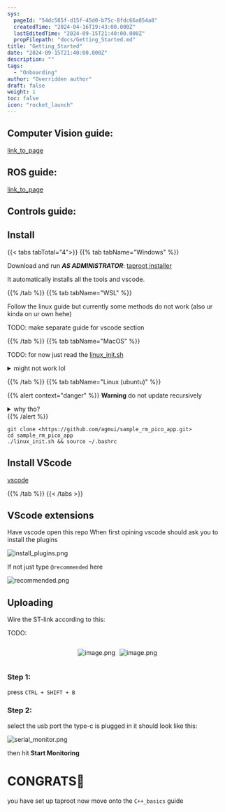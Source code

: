 ```yaml
---
sys:
  pageId: "54dc585f-d15f-45d0-b75c-8fdc66a854a8"
  createdTime: "2024-04-16T19:43:00.000Z"
  lastEditedTime: "2024-09-15T21:40:00.000Z"
  propFilepath: "docs/Getting_Started.md"
title: "Getting_Started"
date: "2024-09-15T21:40:00.000Z"
description: ""
tags:
  - "Onboarding"
author: "Overridden author"
draft: false
weight: 1
toc: false
icon: "rocket_launch"
---
```


## Computer Vision guide:

[link_to_page](86d45bc0-388b-4d26-8848-44f255f73d0e)

## ROS guide:

[link_to_page](3c76c1de-ec8f-46d6-8b0a-294005edc2d5)

## Controls guide:

## Install

{{< tabs tabTotal="4">}}
{{% tab tabName="Windows" %}}

Download and run _**AS ADMINISTRATOR**_: [taproot installer](https://github.com/Thornbots/TeachingFreshies/releases/tag/1.0)

It automatically installs all the tools and vscode.

{{% /tab %}}
{{% tab tabName="WSL" %}}

Follow the linux guide but currently some methods do not work (also ur kinda on ur own hehe)

TODO: make separate guide for vscode section

{{% /tab %}}
{{% tab tabName="MacOS" %}}

TODO: for now just read the [linux_init.sh](https://github.com/agmui/sample_rm_pico_app/blob/main/linux_init.sh)

<details>
<summary>might not work lol</summary>

`brew install libusb pkg-config`

Next install: [vscode](https://code.visualstudio.com/Download)

</details>

{{% /tab %}}
{{% tab tabName="Linux (ubuntu)" %}}

{{% alert context="danger" %}}
**Warning** do not update recursively
<details>
<summary>why tho?</summary>
There are some submodules that may go on for a while (like tinyusb) and I highly
recommend you don't need to get them.
If you want to see what submodules I update just look in `linux_init.sh`
</details>
{{% /alert %}}

```shell
git clone <https://github.com/agmui/sample_rm_pico_app.git>
cd sample_rm_pico_app
./linux_init.sh && source ~/.bashrc
```

## Install VScode

[vscode](https://code.visualstudio.com/Download)

{{% /tab %}}
{{< /tabs >}}

## VScode extensions

Have vscode open this repo
When first opining vscode should ask you to install the plugins

![install_plugins.png](https://prod-files-secure.s3.us-west-2.amazonaws.com/d518164a-d88e-44d1-a4ee-3adb3bd8bce0/89bd30f0-1825-4e77-867b-0a41ce370880/install_plugins.png?X-Amz-Algorithm=AWS4-HMAC-SHA256&X-Amz-Content-Sha256=UNSIGNED-PAYLOAD&X-Amz-Credential=ASIAZI2LB466QNMRJGAV%2F20250405%2Fus-west-2%2Fs3%2Faws4_request&X-Amz-Date=20250405T160750Z&X-Amz-Expires=3600&X-Amz-Security-Token=IQoJb3JpZ2luX2VjELj%2F%2F%2F%2F%2F%2F%2F%2F%2F%2FwEaCXVzLXdlc3QtMiJIMEYCIQCxXUS5eOskvRMZ5nKvffMmiKP5u6C4Qu3xw8lRwGQK9AIhAL%2B46D7QOjQDWaSUxjDRDVA6qkN5blnlTY7PhNsUxsvgKv8DCDEQABoMNjM3NDIzMTgzODA1IgxzIV%2BzloaHl62LU94q3APL5%2FPoUXeWKJ30Bxxa9HmFWrO45hIeDY6qUmXQO8VKuaq%2FvVgijqMO7pqPwdp4%2BtOqhrfGRNRMsCQGeCo8KG5dy7xAu5SBjOyYQmjW%2FoM0%2BRTZ1TkgXDlOe8yjNIJ8YpyqMVBG4tzCTXmexH8lfvnCyPyxVjvI5WtJbJPDvHb9C7YBNwNGa4g75sRkqHZQO1vf9oENEwT1ii3hhJgQXzVvqTlcNARlSN%2BBAtEx2Hn5R6dSR7VQKDWHTarVnoFVqx6noDrTHuSkJiPsCGvF0IIqrta%2BKE%2BVX2QJ9zWc6OYNAZOaJcFOVKZ1It4iB4b2%2F%2FgEpt9gJVcRBlJVoPxpx2dHN6D%2Fjc9bEOdK%2F1y3NgqRPPWREIPp6kYyT0KRBA%2FUiFLVl3pS%2BQaSM3CKH%2B7kVrA%2BDBfkAv9lYNQA4VB5vOfna5M%2F0ADMnZD%2Bi5XSse15M8PSaTelkN8viYo03PkssCr6UUml4rgkqeMrVTPh0UEsnYwJJjXZfZzEZBjPCuCIp2ow2D7DqM7SlaLf1keqjwGoksEEaxWZfZXtKNDQx89RZInw8S%2BQx%2FNvPI6xcJWdhVGQto2x9q6MG7n8TCTBTZLu1DBpgejasGSGBRN3GHZMPwNls6cncVOQLtI6rDDpo8W%2FBjqkAfrw%2FmC0P1EAU37LypbgR1wuGWD9v35cqh4uztzvy%2BmUDAsjGtanWsnTlc%2FWW%2FPRs3l4mmM8k9yxVK7P%2FjBHCWm9W0k%2FDfUQ7APoZpCCDaL2T5SILyheV2eOh1kg885%2BSBbEW9z2pY0dbw42xlhPXj7rmRq1C%2FzGXoaS%2BwmgbCfF4lD94PEi%2FAPKkb6xnwlzGQ9p7i56aLoYy4kVf0qusyPBkoCt&X-Amz-Signature=18f528f8722f0fcf9e29c1ee067fe139530d17ee8d75ebc93549c7070db3004c&X-Amz-SignedHeaders=host&x-id=GetObject)

If not just type `@recommended` here  

![recommended.png](https://prod-files-secure.s3.us-west-2.amazonaws.com/d518164a-d88e-44d1-a4ee-3adb3bd8bce0/61e661e9-5d85-4dfc-be0d-8d2097a5e793/recommended.png?X-Amz-Algorithm=AWS4-HMAC-SHA256&X-Amz-Content-Sha256=UNSIGNED-PAYLOAD&X-Amz-Credential=ASIAZI2LB466QNMRJGAV%2F20250405%2Fus-west-2%2Fs3%2Faws4_request&X-Amz-Date=20250405T160750Z&X-Amz-Expires=3600&X-Amz-Security-Token=IQoJb3JpZ2luX2VjELj%2F%2F%2F%2F%2F%2F%2F%2F%2F%2FwEaCXVzLXdlc3QtMiJIMEYCIQCxXUS5eOskvRMZ5nKvffMmiKP5u6C4Qu3xw8lRwGQK9AIhAL%2B46D7QOjQDWaSUxjDRDVA6qkN5blnlTY7PhNsUxsvgKv8DCDEQABoMNjM3NDIzMTgzODA1IgxzIV%2BzloaHl62LU94q3APL5%2FPoUXeWKJ30Bxxa9HmFWrO45hIeDY6qUmXQO8VKuaq%2FvVgijqMO7pqPwdp4%2BtOqhrfGRNRMsCQGeCo8KG5dy7xAu5SBjOyYQmjW%2FoM0%2BRTZ1TkgXDlOe8yjNIJ8YpyqMVBG4tzCTXmexH8lfvnCyPyxVjvI5WtJbJPDvHb9C7YBNwNGa4g75sRkqHZQO1vf9oENEwT1ii3hhJgQXzVvqTlcNARlSN%2BBAtEx2Hn5R6dSR7VQKDWHTarVnoFVqx6noDrTHuSkJiPsCGvF0IIqrta%2BKE%2BVX2QJ9zWc6OYNAZOaJcFOVKZ1It4iB4b2%2F%2FgEpt9gJVcRBlJVoPxpx2dHN6D%2Fjc9bEOdK%2F1y3NgqRPPWREIPp6kYyT0KRBA%2FUiFLVl3pS%2BQaSM3CKH%2B7kVrA%2BDBfkAv9lYNQA4VB5vOfna5M%2F0ADMnZD%2Bi5XSse15M8PSaTelkN8viYo03PkssCr6UUml4rgkqeMrVTPh0UEsnYwJJjXZfZzEZBjPCuCIp2ow2D7DqM7SlaLf1keqjwGoksEEaxWZfZXtKNDQx89RZInw8S%2BQx%2FNvPI6xcJWdhVGQto2x9q6MG7n8TCTBTZLu1DBpgejasGSGBRN3GHZMPwNls6cncVOQLtI6rDDpo8W%2FBjqkAfrw%2FmC0P1EAU37LypbgR1wuGWD9v35cqh4uztzvy%2BmUDAsjGtanWsnTlc%2FWW%2FPRs3l4mmM8k9yxVK7P%2FjBHCWm9W0k%2FDfUQ7APoZpCCDaL2T5SILyheV2eOh1kg885%2BSBbEW9z2pY0dbw42xlhPXj7rmRq1C%2FzGXoaS%2BwmgbCfF4lD94PEi%2FAPKkb6xnwlzGQ9p7i56aLoYy4kVf0qusyPBkoCt&X-Amz-Signature=381b6c6a0a328ea1269e4093457d83ea19ee7d0ff67a7638b5cf9250bf941ebb&X-Amz-SignedHeaders=host&x-id=GetObject)

## Uploading

Wire the ST-link according to this:

TODO:

<div style="display: flex;flex-direction: row; column-gap:10px; max-width: 630px;justify-content: center;">
<div>

![image.png](https://prod-files-secure.s3.us-west-2.amazonaws.com/d518164a-d88e-44d1-a4ee-3adb3bd8bce0/210ecb78-1116-4d7b-b9b7-2292f66fa2c2/image.png?X-Amz-Algorithm=AWS4-HMAC-SHA256&X-Amz-Content-Sha256=UNSIGNED-PAYLOAD&X-Amz-Credential=ASIAZI2LB4667PO7JRRP%2F20250405%2Fus-west-2%2Fs3%2Faws4_request&X-Amz-Date=20250405T160757Z&X-Amz-Expires=3600&X-Amz-Security-Token=IQoJb3JpZ2luX2VjELj%2F%2F%2F%2F%2F%2F%2F%2F%2F%2FwEaCXVzLXdlc3QtMiJHMEUCIArFAuyCjdHE1GKcO0f3uExjBkpDsHQ%2BA0YJ9Roc%2F7v0AiEAy3iu8wT7yslPsCovtvAD9Z6XN%2ByQA3yRtqVH1NaoxSIq%2FwMIMRAAGgw2Mzc0MjMxODM4MDUiDDG1a6itONObmKgavyrcA8z2B5mfmPJ%2BooQ%2F43Ni9YKyecQIJitrKs8FxruscmgmRKzZ8NDBSSDTJrpkU0m5Jj70%2FRbLxSMlEbTHeE%2FKNMz%2F%2BXp1dwMomas0jZDf4BfjxDOAmqKlh1xLWLnOHO0pGzuv5qcfmRPnFYZ9Lb3Ax59fodJlwbUlHAfu8SkqH7DvM%2F8iQs7gkrQjGZrU38F2GFTdTag3y1ref5hR8BdzkIakTX4nU5gD%2F8ra2Io1edo3Y0fyLXlZY5j3CRJe%2BGfBKNFWsBf1tZuJlh%2FkFO0L9lwu%2B9bykBQxu3QzYbQ0l7WWyLAmOSnqRLsie9RjcF5HgxtrBxUQkjQ01XZuIlHUr%2FbN9wlrlub6JVB6ptL6lHLOfz49%2B29aoBgAklC3yFYrfki8iX5UwokGNm%2BLXkW3xYfIFjqSRKKe47gR5hQzJpFbLi5piSf5l9plpXdQ5aabk5qiztZT%2BoOCT06JO6%2BlPaLEyIriNcuri59bkyrukdRqTLUzPyJ2Sc5yDgkD0pPicGJ%2BAUyCA%2BQh%2BiwJ%2FNAJmRvyVneBXnQwQD2FCPAy4Lir20EJRGHyTQfo625WNmfPIoOJHgCDKSsdeO30FiRdQ9tmVyjxTm2oM%2B6YEnn6bnNEZwC0PKxk3%2FrH00yIMIOkxb8GOqUB%2FRs3ubWMLnaThr8pqQU86kQolhepuwEfI%2BqDZFeJ99KDTde6%2BfCfEBABZ0aZzjaSmwzV%2FgZnj3Pe5a6H961AHv7iWSVSMiMh9FBoAf9IG6aJOyAirkNiPh2GVlraU2a2y%2F1MgL85J8lziELCZX62xyBvpN2hT1%2FpJAPD8kAiwR3MQhRkF997JHG993rh%2B1hoLnL76NaVFDnXhQ2YIiLmwAUPgisT&X-Amz-Signature=bb2bfb9e57735124fa4816815af3fbe31f845a515a8a118f8bae902750711243&X-Amz-SignedHeaders=host&x-id=GetObject)

</div>
<div>

![image.png](https://prod-files-secure.s3.us-west-2.amazonaws.com/d518164a-d88e-44d1-a4ee-3adb3bd8bce0/33a0fd0f-8ca6-4a86-8e09-26e95ded1fff/image.png?X-Amz-Algorithm=AWS4-HMAC-SHA256&X-Amz-Content-Sha256=UNSIGNED-PAYLOAD&X-Amz-Credential=ASIAZI2LB466UXSDL4LG%2F20250405%2Fus-west-2%2Fs3%2Faws4_request&X-Amz-Date=20250405T160757Z&X-Amz-Expires=3600&X-Amz-Security-Token=IQoJb3JpZ2luX2VjELj%2F%2F%2F%2F%2F%2F%2F%2F%2F%2FwEaCXVzLXdlc3QtMiJHMEUCIQDuNyrxxvN6ORD%2FUOJlBCp6AAD3uOFo6Rt1FZYYEOUvGgIgJei4Jm5x9BWSUvOIUL3ocsmTZL2TsoFBaeu5GX7m8gcq%2FwMIMRAAGgw2Mzc0MjMxODM4MDUiDAf19YA%2BhsF5LPtM4ircA0SDouFBOWJUL4wVdmrE5B%2BxAZ2dr3OkYQQZvUCkm3O7GQMp%2BjIq%2FsRBLggtRYKn5yOj6E2WOzrZWJcjIWDdevUJ72FtfPbWs8TJc0p5SoGH1bUp5Q2U8dmjinMmV84W2GQ8VXZmAnh8%2Fp5%2FgVOUnTfXd0OPGIS5Z7onTfj0o5TyyClzlBZJLTRMn2luc2CttH%2F8%2BUayvJO63RRS2NTTSMbXr1rY%2F%2Fy27Uj0GqjGpKc9RrUZCtg8xuiwKJe53ApP0FzJGuWUqMAOEX8IOlwj%2FrKjRWwUwgKUU8PKX7QEVlV1ZIWinxKrGVujJG1MiMyANYzo6YBZChYS4DVARjBWg1urGKhpRqjE82VnUnq5MAtA5%2FETkhY2DpwsxO%2BTDF28%2BLZ1ocmLCOX%2BLDIf102UjAEoWZaGJfMRMI5c2OUaaqapENKggfbrOA4kgp7%2FNCVxZ%2BrqiCKhJjzwgccXHmU0v6gKEDbJT44JwpGnCpn%2F3WnRLUVtSg4D%2BXNBTEtN%2BuiiT2vW%2BfWaRFNh%2Bnfcfnp0qUWryRV2nPOQiaOs0BEFOs%2BDUrbzUHIPokGtu3Yd2V5MypMSB%2BC3O2FuXU6MPMV2J7EKQcHOjqjdFRuIPWrVhYtoUYu5RxUss%2FAGahgGMKOkxb8GOqUBvXUfe3kAqxua8FgW82WGiSyMXkK6uk5WS4Ed7w5Tr35LVBd94ah9YiKmaY566mLMSXPw26%2F7g62D81bS%2BKdzC%2FWPU%2B2XbxDTu527foErGf05CCjw39a12G1AIaZP9EtzedrYJaq8dxism%2BD%2FNzX9XYNzE2q31Sn1LeZb1sNBDYDItG8N0z6ZF2I0y9hlyogOgn9hlNH9PZDJhj%2Buz6HoVizl2bCa&X-Amz-Signature=1de503ba2e23b9a88b0a25263bf1b5e16e79105bcfbbc7191dda364db936d373&X-Amz-SignedHeaders=host&x-id=GetObject)

</div>
</div>

### Step 1:

press `CTRL + SHIFT + B`

### Step 2:

select the usb port the type-c is plugged in it should look like this:

![serial_monitor.png](https://prod-files-secure.s3.us-west-2.amazonaws.com/d518164a-d88e-44d1-a4ee-3adb3bd8bce0/f03f4774-05d4-4393-b6a0-d5efb6d315ab/serial_monitor.png?X-Amz-Algorithm=AWS4-HMAC-SHA256&X-Amz-Content-Sha256=UNSIGNED-PAYLOAD&X-Amz-Credential=ASIAZI2LB466QNMRJGAV%2F20250405%2Fus-west-2%2Fs3%2Faws4_request&X-Amz-Date=20250405T160750Z&X-Amz-Expires=3600&X-Amz-Security-Token=IQoJb3JpZ2luX2VjELj%2F%2F%2F%2F%2F%2F%2F%2F%2F%2FwEaCXVzLXdlc3QtMiJIMEYCIQCxXUS5eOskvRMZ5nKvffMmiKP5u6C4Qu3xw8lRwGQK9AIhAL%2B46D7QOjQDWaSUxjDRDVA6qkN5blnlTY7PhNsUxsvgKv8DCDEQABoMNjM3NDIzMTgzODA1IgxzIV%2BzloaHl62LU94q3APL5%2FPoUXeWKJ30Bxxa9HmFWrO45hIeDY6qUmXQO8VKuaq%2FvVgijqMO7pqPwdp4%2BtOqhrfGRNRMsCQGeCo8KG5dy7xAu5SBjOyYQmjW%2FoM0%2BRTZ1TkgXDlOe8yjNIJ8YpyqMVBG4tzCTXmexH8lfvnCyPyxVjvI5WtJbJPDvHb9C7YBNwNGa4g75sRkqHZQO1vf9oENEwT1ii3hhJgQXzVvqTlcNARlSN%2BBAtEx2Hn5R6dSR7VQKDWHTarVnoFVqx6noDrTHuSkJiPsCGvF0IIqrta%2BKE%2BVX2QJ9zWc6OYNAZOaJcFOVKZ1It4iB4b2%2F%2FgEpt9gJVcRBlJVoPxpx2dHN6D%2Fjc9bEOdK%2F1y3NgqRPPWREIPp6kYyT0KRBA%2FUiFLVl3pS%2BQaSM3CKH%2B7kVrA%2BDBfkAv9lYNQA4VB5vOfna5M%2F0ADMnZD%2Bi5XSse15M8PSaTelkN8viYo03PkssCr6UUml4rgkqeMrVTPh0UEsnYwJJjXZfZzEZBjPCuCIp2ow2D7DqM7SlaLf1keqjwGoksEEaxWZfZXtKNDQx89RZInw8S%2BQx%2FNvPI6xcJWdhVGQto2x9q6MG7n8TCTBTZLu1DBpgejasGSGBRN3GHZMPwNls6cncVOQLtI6rDDpo8W%2FBjqkAfrw%2FmC0P1EAU37LypbgR1wuGWD9v35cqh4uztzvy%2BmUDAsjGtanWsnTlc%2FWW%2FPRs3l4mmM8k9yxVK7P%2FjBHCWm9W0k%2FDfUQ7APoZpCCDaL2T5SILyheV2eOh1kg885%2BSBbEW9z2pY0dbw42xlhPXj7rmRq1C%2FzGXoaS%2BwmgbCfF4lD94PEi%2FAPKkb6xnwlzGQ9p7i56aLoYy4kVf0qusyPBkoCt&X-Amz-Signature=ff2315ce82f30d95b9612ca942d082e4e35b00d1596a3203c844f6a759cbd456&X-Amz-SignedHeaders=host&x-id=GetObject)

then hit **Start Monitoring**

# CONGRATS🎉

you have set up taproot now move onto the `C++_basics` guide
